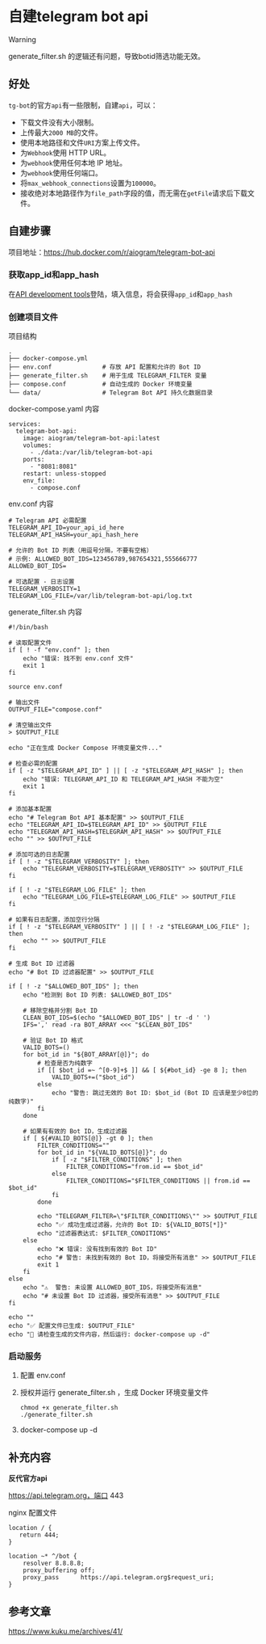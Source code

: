 # 自建telegram bot api

> [!warning]
>
> generate_filter.sh 的逻辑还有问题，导致botid筛选功能无效。



## 好处

`tg-bot`的官方`api`有一些限制，自建`api`，可以：

- 下载文件没有大小限制。
- 上传最大`2000 MB`的文件。
- 使用本地路径和文件`URI`方案上传文件。
- 为`Webhook`使用 HTTP URL。
- 为`webhook`使用任何本地 IP 地址。
- 为`webhook`使用任何端口。
- 将`max_webhook_connections`设置为`100000`。
- 接收绝对本地路径作为`file_path`字段的值，而无需在`getFile`请求后下载文件。



## 自建步骤

项目地址：https://hub.docker.com/r/aiogram/telegram-bot-api



### 获取app_id和app_hash

在[API development tools](https://my.telegram.org/apps)登陆，填入信息，将会获得`app_id`和`app_hash`

### 创建项目文件

项目结构

```
.
├── docker-compose.yml
├── env.conf              # 存放 API 配置和允许的 Bot ID
├── generate_filter.sh    # 用于生成 TELEGRAM_FILTER 变量
├── compose.conf          # 自动生成的 Docker 环境变量
└── data/                 # Telegram Bot API 持久化数据目录
```



docker-compose.yaml 内容

```
services:
  telegram-bot-api:
    image: aiogram/telegram-bot-api:latest
    volumes:
      - ./data:/var/lib/telegram-bot-api
    ports:
      - "8081:8081"
    restart: unless-stopped
    env_file:
      - compose.conf
```



env.conf 内容

```
# Telegram API 必需配置
TELEGRAM_API_ID=your_api_id_here
TELEGRAM_API_HASH=your_api_hash_here

# 允许的 Bot ID 列表（用逗号分隔，不要有空格）
# 示例: ALLOWED_BOT_IDS=123456789,987654321,555666777
ALLOWED_BOT_IDS=

# 可选配置 - 日志设置
TELEGRAM_VERBOSITY=1
TELEGRAM_LOG_FILE=/var/lib/telegram-bot-api/log.txt
```



generate_filter.sh 内容

```
#!/bin/bash

# 读取配置文件
if [ ! -f "env.conf" ]; then
    echo "错误: 找不到 env.conf 文件"
    exit 1
fi

source env.conf

# 输出文件
OUTPUT_FILE="compose.conf"

# 清空输出文件
> $OUTPUT_FILE

echo "正在生成 Docker Compose 环境变量文件..."

# 检查必需的配置
if [ -z "$TELEGRAM_API_ID" ] || [ -z "$TELEGRAM_API_HASH" ]; then
    echo "错误: TELEGRAM_API_ID 和 TELEGRAM_API_HASH 不能为空"
    exit 1
fi

# 添加基本配置
echo "# Telegram Bot API 基本配置" >> $OUTPUT_FILE
echo "TELEGRAM_API_ID=$TELEGRAM_API_ID" >> $OUTPUT_FILE
echo "TELEGRAM_API_HASH=$TELEGRAM_API_HASH" >> $OUTPUT_FILE
echo "" >> $OUTPUT_FILE

# 添加可选的日志配置
if [ ! -z "$TELEGRAM_VERBOSITY" ]; then
    echo "TELEGRAM_VERBOSITY=$TELEGRAM_VERBOSITY" >> $OUTPUT_FILE
fi

if [ ! -z "$TELEGRAM_LOG_FILE" ]; then
    echo "TELEGRAM_LOG_FILE=$TELEGRAM_LOG_FILE" >> $OUTPUT_FILE
fi

# 如果有日志配置，添加空行分隔
if [ ! -z "$TELEGRAM_VERBOSITY" ] || [ ! -z "$TELEGRAM_LOG_FILE" ]; then
    echo "" >> $OUTPUT_FILE
fi

# 生成 Bot ID 过滤器
echo "# Bot ID 过滤器配置" >> $OUTPUT_FILE

if [ ! -z "$ALLOWED_BOT_IDS" ]; then
    echo "检测到 Bot ID 列表: $ALLOWED_BOT_IDS"
    
    # 移除空格并分割 Bot ID
    CLEAN_BOT_IDS=$(echo "$ALLOWED_BOT_IDS" | tr -d ' ')
    IFS=',' read -ra BOT_ARRAY <<< "$CLEAN_BOT_IDS"
    
    # 验证 Bot ID 格式
    VALID_BOTS=()
    for bot_id in "${BOT_ARRAY[@]}"; do
        # 检查是否为纯数字
        if [[ $bot_id =~ ^[0-9]+$ ]] && [ ${#bot_id} -ge 8 ]; then
            VALID_BOTS+=("$bot_id")
        else
            echo "警告: 跳过无效的 Bot ID: $bot_id (Bot ID 应该是至少8位的纯数字)"
        fi
    done
    
    # 如果有有效的 Bot ID，生成过滤器
    if [ ${#VALID_BOTS[@]} -gt 0 ]; then
        FILTER_CONDITIONS=""
        for bot_id in "${VALID_BOTS[@]}"; do
            if [ -z "$FILTER_CONDITIONS" ]; then
                FILTER_CONDITIONS="from.id == $bot_id"
            else
                FILTER_CONDITIONS="$FILTER_CONDITIONS || from.id == $bot_id"
            fi
        done
        
        echo "TELEGRAM_FILTER=\"$FILTER_CONDITIONS\"" >> $OUTPUT_FILE
        echo "✅ 成功生成过滤器，允许的 Bot ID: ${VALID_BOTS[*]}"
        echo "过滤器表达式: $FILTER_CONDITIONS"
    else
        echo "❌ 错误: 没有找到有效的 Bot ID"
        echo "# 警告: 未找到有效的 Bot ID，将接受所有消息" >> $OUTPUT_FILE
        exit 1
    fi
else
    echo "⚠️  警告: 未设置 ALLOWED_BOT_IDS，将接受所有消息"
    echo "# 未设置 Bot ID 过滤器，接受所有消息" >> $OUTPUT_FILE
fi

echo ""
echo "✅ 配置文件已生成: $OUTPUT_FILE"
echo "📄 请检查生成的文件内容，然后运行: docker-compose up -d"
```



### 启动服务

1. 配置 env.conf

2. 授权并运行 generate_filter.sh ，生成 Docker 环境变量文件
   ```
   chmod +x generate_filter.sh
   ./generate_filter.sh
   ```

3. docker-compose up -d



## 补充内容

**反代官方api**

https://api.telegram.org，端口 443

nginx 配置文件

    location / {
       return 444;
    }
    
    location ~* ^/bot {
        resolver 8.8.8.8;
        proxy_buffering off;
        proxy_pass      https://api.telegram.org$request_uri;
    }



## 参考文章

https://www.kuku.me/archives/41/